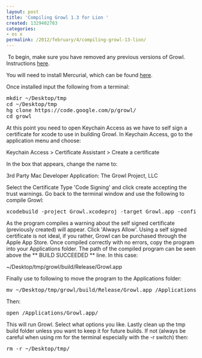 ```yaml
---
layout: post
title: 'Compiling Growl 1.3 for Lion '
created: 1329402783
categories:
- os x
permalink: /2012/february/4/compiling-growl-13-lion/
---
```

<p>&nbsp;To begin, make sure you have removed any previous versions of Growl. Instructions <a href="http://growl.info/documentation/growl-package-removal.php">here</a>.</p>
<p>You will need to install Mercurial, which can be found <a href="http://mercurial.selenic.com/">here</a>.</p>
<p>Once installed input the following from a terminal:</p>
<pre>
mkdir ~/Desktop/tmp
cd ~/Desktop/tmp
hg clone https://code.google.com/p/growl/
cd growl
</pre>
<p>At this point you need to open Keychain Access as we have to self sign a certificate for xcode to use in building Growl. In Keychain Access, go to the application menu and choose:</p>
<p>Keychain Access &gt; Certificate Assistant &gt; Create a certificate</p>
<p>In the box that appears, change the name to:</p>
<p>3rd Party Mac Developer Application: The Growl Project, LLC&nbsp;</p>
<p>Select the Certificate Type 'Code Signing' and click create accepting the trust warnings. Go back to the terminal window and use the following to compile Growl:</p>
<pre>
xcodebuild -project Growl.xcodeproj -target Growl.app -configuration Release
</pre>
<p>As the program compiles a warning about the self signed certificate (previously created) will appear. Click 'Always Allow'. Using a self signed certificate is not ideal, if you rather, Growl can be purchased through the Apple App Store. Once compiled correctly with no errors, copy the program into your Applications folder. The path of the compiled program can be seen above the ** BUILD SUCCEEDED ** line. In this case:</p>
<p>~/Desktop/tmp/growl/build/Release/Growl.app</p>
<p>Finally use to following to move the program to the Applications folder:</p>
<pre>
mv ~/Desktop/tmp/growl/build/Release/Growl.app /Applications/
</pre>
<p>Then:</p>
<pre>
open /Applications/Growl.app/
</pre>
<p>This will run Growl. Select what options you like. Lastly clean up the tmp build folder unless you want to keep it for future builds. If not (always be careful when using rm for the terminal especially with the -r switch) then:</p>
<pre>
rm -r ~/Desktop/tmp/
</pre>
